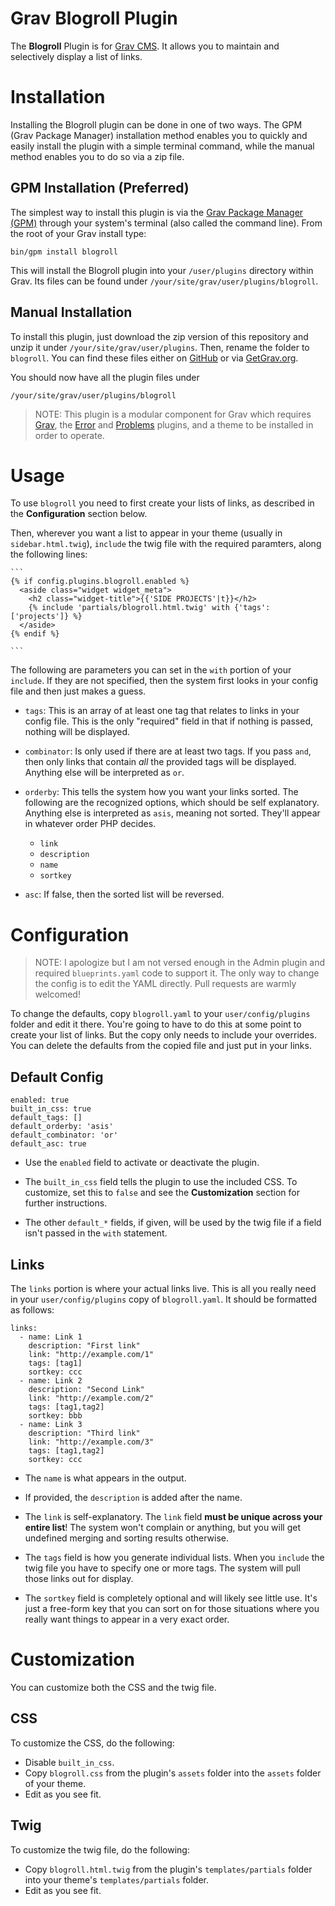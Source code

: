 # Grav Blogroll Plugin

The **Blogroll** Plugin is for [Grav CMS](http://github.com/getgrav/grav). It allows you to maintain and selectively display a list of links.

# Installation

Installing the Blogroll plugin can be done in one of two ways. The GPM (Grav Package Manager) installation method enables you to quickly and easily install the plugin with a simple terminal command, while the manual method enables you to do so via a zip file.

## GPM Installation (Preferred)

The simplest way to install this plugin is via the [Grav Package Manager (GPM)](http://learn.getgrav.org/advanced/grav-gpm) through your system's terminal (also called the command line).  From the root of your Grav install type:

    bin/gpm install blogroll

This will install the Blogroll plugin into your `/user/plugins` directory within Grav. Its files can be found under `/your/site/grav/user/plugins/blogroll`.

## Manual Installation

To install this plugin, just download the zip version of this repository and unzip it under `/your/site/grav/user/plugins`. Then, rename the folder to `blogroll`. You can find these files either on [GitHub](https://github.com/Perlkonig/grav-plugin-blogroll) or via [GetGrav.org](http://getgrav.org/downloads/plugins#extras).

You should now have all the plugin files under

    /your/site/grav/user/plugins/blogroll
	
> NOTE: This plugin is a modular component for Grav which requires [Grav](http://github.com/getgrav/grav), the [Error](https://github.com/getgrav/grav-plugin-error) and [Problems](https://github.com/getgrav/grav-plugin-problems) plugins, and a theme to be installed in order to operate.

# Usage

To use `blogroll` you need to first create your lists of links, as described in the **Configuration** section below.

Then, wherever you want a list to appear in your theme (usually in `sidebar.html.twig`), `include` the twig file with the required paramters, along the following lines:

    ```
    {% if config.plugins.blogroll.enabled %}
      <aside class="widget widget_meta">
        <h2 class="widget-title">{{'SIDE PROJECTS'|t}}</h2>
        {% include 'partials/blogroll.html.twig' with {'tags': ['projects']} %}
      </aside>
    {% endif %}

    ```

The following are parameters you can set in the `with` portion of your `include`. If they are not specified, then the system first looks in your config file and then just makes a guess.

  - `tags`: This is an array of at least one tag that relates to links in your config file. This is the only "required" field in that if nothing is passed, nothing will be displayed.

  - `combinator`: Is only used if there are at least two tags. If you pass `and`, then only links that contain *all* the provided tags will be displayed. Anything else will be interpreted as `or`.

  - `orderby`: This tells the system how you want your links sorted. The following are the recognized options, which should be self explanatory. Anything else is interpreted as `asis`, meaning not sorted. They'll appear in whatever order PHP decides.

    - `link`
    - `description`
    - `name`
    - `sortkey`

  - `asc`: If false, then the sorted list will be reversed.

# Configuration

> NOTE: I apologize but I am not versed enough in the Admin plugin and required `blueprints.yaml` code to support it. The only way to change the config is to edit the YAML directly. Pull requests are warmly welcomed!

To change the defaults, copy `blogroll.yaml` to your `user/config/plugins` folder and edit it there. You're going to have to do this at some point to create your list of links. But the copy only needs to include your overrides. You can delete the defaults from the copied file and just put in your links.

## Default Config

```
enabled: true
built_in_css: true
default_tags: []
default_orderby: 'asis'
default_combinator: 'or'
default_asc: true
```

- Use the `enabled` field to activate or deactivate the plugin.

- The `built_in_css` field tells the plugin to use the included CSS. To customize, set this to `false` and see the **Customization** section for further instructions.

- The other `default_*` fields, if given, will be used by the twig file if a field isn't passed in the `with` statement.

## Links

The `links` portion is where your actual links live. This is all you really need in your `user/config/plugins` copy of `blogroll.yaml`. It should be formatted as follows:

```
links:
  - name: Link 1
    description: "First link"
    link: "http://example.com/1"
    tags: [tag1]
    sortkey: ccc
  - name: Link 2
    description: "Second Link"
    link: "http://example.com/2"
    tags: [tag1,tag2]
    sortkey: bbb
  - name: Link 3
    description: "Third link"
    link: "http://example.com/3"
    tags: [tag1,tag2]
    sortkey: ccc    
```

- The `name` is what appears in the output.

- If provided, the `description` is added after the name.

- The `link` is self-explanatory. The `link` field **must be unique across your entire list**! The system won't complain or anything, but you will get undefined merging and sorting results otherwise.

- The `tags` field is how you generate individual lists. When you `include` the twig file you have to specify one or more tags. The system will pull those links out for display.

- The `sortkey` field is completely optional and will likely see little use. It's just a free-form key that you can sort on for those situations where you really want things to appear in a very exact order.

# Customization

You can customize both the CSS and the twig file.

## CSS

To customize the CSS, do the following:

  - Disable `built_in_css`.
  - Copy `blogroll.css` from the plugin's `assets` folder into the `assets` folder of your theme.
  - Edit as you see fit.

## Twig

To customize the twig file, do the following:

  - Copy `blogroll.html.twig` from the plugin's `templates/partials` folder into your theme's `templates/partials` folder.
  - Edit as you see fit.

